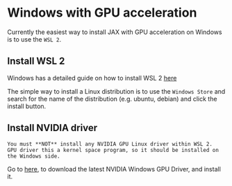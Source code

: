 # Windows with GPU acceleration

Currently the easiest way to install JAX with GPU acceleration on Windows is to use the `WSL 2`.

## Install WSL 2

Windows has a detailed guide on how to install WSL 2 [here](https://learn.microsoft.com/en-us/windows/wsl/install)

The simple way to install a Linux distribution is to use the `Windows Store` and search for the name of the distribution (e.g. ubuntu, debian) and click the install button.

## Install NVIDIA driver

```{warning}
You must **NOT** install any NVIDIA GPU Linux driver within WSL 2.
GPU driver this a kernel space program, so it should be installed on the Windows side.
```

Go to [here](https://www.nvidia.com/Download/index.aspx), to download the latest NVIDIA Windows GPU Driver, and install it.